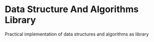# Data Structure And Algorithms Library
Practical implementation of data structures and algorithms as library
